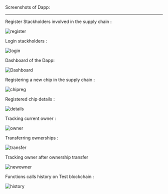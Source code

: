 Screenshots of Dapp:
____________________________________________________________________________________________________________________________
Register Stackholders involved in the supply chain :

![register](https://user-images.githubusercontent.com/58129360/178202336-1a2e155c-d960-442b-a976-462b8d7ff0a0.png)

Login stackholders :

![login](https://user-images.githubusercontent.com/58129360/178202449-389c00f2-a1e1-4a27-ab4a-6d384509521b.png)


Dashboard of the Dapp:

![Dashboard](https://user-images.githubusercontent.com/58129360/178202551-5e0badf5-3603-4e01-9601-c7a9af7e770f.png)

Registering a new chip in the supply chain :

![chipreg](https://user-images.githubusercontent.com/58129360/178202714-a1033a94-6abd-491c-b1c1-aeedff438a85.png)

Registered chip details :

![details](https://user-images.githubusercontent.com/58129360/178202785-92ddd4e9-5f1e-4e6c-9525-2bcebd865485.png)

Tracking current owner :

![owner](https://user-images.githubusercontent.com/58129360/178202903-76d9bb55-9582-4698-a704-33d27d25e96d.png)

Transferring ownerships :

![transfer](https://user-images.githubusercontent.com/58129360/178202981-dc3e6094-695d-459c-84a5-0563ee7abcb1.png)

Tracking owner after ownership transfer

![newowner](https://user-images.githubusercontent.com/58129360/178203099-408b7d16-99c7-45fb-8f43-82d56bf0c6e4.png)

Functions calls history on Test blockchain :

![history](https://user-images.githubusercontent.com/58129360/178203262-e8a39fe9-fe59-430d-a6b5-07f27652d5f1.png)







